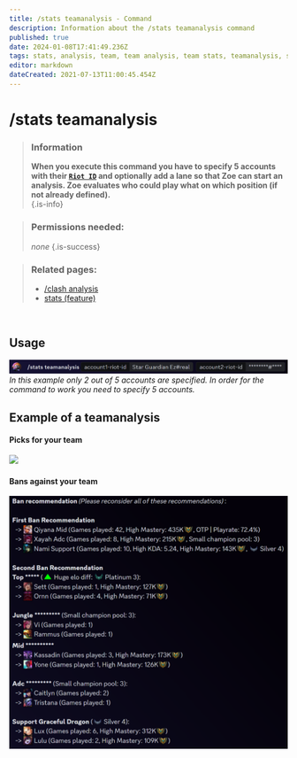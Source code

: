 ```yaml
---
title: /stats teamanalysis - Command
description: Information about the /stats teamanalysis command
published: true
date: 2024-01-08T17:41:49.236Z
tags: stats, analysis, team, team analysis, team stats, teamanalysis, stats teamanalysis, riotid
editor: markdown
dateCreated: 2021-07-13T11:00:45.454Z
---
```


# /stats teamanalysis

>### Information
>**When you execute this command you have to specify 5 accounts with their [`Riot ID`](/en/terms/riotid) and optionally add a lane so that Zoe can start an analysis. Zoe evaluates who could play what on which position (if not already defined).** <br>
>{.is-info}

>### Permissions needed:
> *none*
>{.is-success}

>### Related pages:
>- [/clash analysis](/en/commands/clash/analysis)
>- [stats (feature)](/en/commands/stats)

<br>

## Usage
![](/en_/en_stats_teamanalysis_riotid.png)
*In this example only 2 out of 5 accounts are specified. In order for the command to work you need to specify 5 accounts.*
<br>

##   Example of a teamanalysis
#### Picks for your team
![](/en_/en_stats_teamanalysis_picks.png)
<br>

#### Bans against your team
![](/en_/en_stats_teamanalysis_bans.png)


